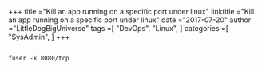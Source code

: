 +++ 
title ="Kill  an app running on a specific port under linux" 
linktitle ="Kill  an app running on a specific port under linux" 
date ="2017-07-20" 
author ="LittleDogBigUniverse"
tags =[ "DevOps", "Linux",  ] 
categories =[ "SysAdmin",  ] 
+++ 

```less

fuser -k 8080/tcp

``` 

